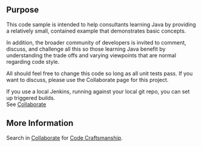 ## Purpose
This code sample is intended to help consultants learning Java by providing a relatively small, 
contained example that demonstrates basic concepts.

In addition, the broader community of developers is invited to comment, discuss, and challenge all
this so those learning Java benefit by understanding the trade offs and varying viewpoints that are
normal regarding code style.

All should feel free to change this code so long as all unit tests pass.  If you want to discuss,
please use the Collaborate page for this project.

If you use a local Jenkins, running against your local git repo, you can set up triggered builds.  
See [Collaborate](https://sites.google.com/a/summa-tech)

## More Information
Search in [Collaborate](https://sites.google.com/a/summa-tech.com/collaborate/) 
for [Code Craftsmanship](https://sites.google.com/a/summa-tech.com/collaborate/system/app/pages/search?scope=search-site&q=Code+Craftsmanship).
